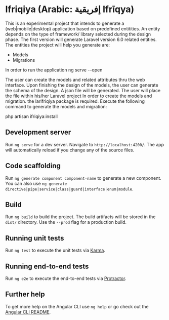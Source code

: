 # Ifriqiya (Arabic: إفريقية‎ Ifrīqya)

This is an experimental project that  intends to generate a (web|mobile|desktop) application based on predefined entitities. An entity depends on the type of framework/ library selected during the design phase.
The first version will generate Laravel version 6.0 related entities. The entities the project will help you generate are: 

- Models
- Migrations

In order to run the application
ng serve --open

The user can create the models and related attributes thru the web interface. Upon finishing the design of the models, the user can generate the schema of the design. A json file will be generated. The user will place the file within his/her Laravel project
In order to create the models and migration. the larifriqiya package is required. Execute the following command to generate the models and migration:

php artisan ifriqiya:install


## Development server

Run `ng serve` for a dev server. Navigate to `http://localhost:4200/`. The app will automatically reload if you change any of the source files.

## Code scaffolding

Run `ng generate component component-name` to generate a new component. You can also use `ng generate directive|pipe|service|class|guard|interface|enum|module`.

## Build

Run `ng build` to build the project. The build artifacts will be stored in the `dist/` directory. Use the `--prod` flag for a production build.

## Running unit tests

Run `ng test` to execute the unit tests via [Karma](https://karma-runner.github.io).

## Running end-to-end tests

Run `ng e2e` to execute the end-to-end tests via [Protractor](http://www.protractortest.org/).

## Further help

To get more help on the Angular CLI use `ng help` or go check out the [Angular CLI README](https://github.com/angular/angular-cli/blob/master/README.md).
